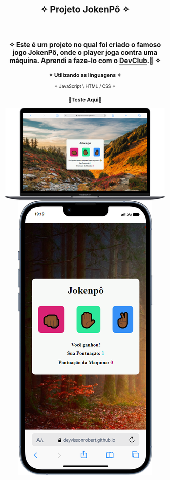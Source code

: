<div align="center">
  
# ✧ Projeto JokenPô ✧
<br> <br>

## ✧ Este é um projeto no qual foi criado o famoso jogo JokenPô, onde o player joga contra uma máquina. Aprendi a faze-lo com o <a href="https://rodolfomori.com.br/devclub/" target="_blank">DevClub</a>.🚀 ✧

### ✧ Utilizando as linguagens ✧
✧ JavaScript \ HTML / CSS ✧
### <p>👾Teste <a href="https://deyvissonrobert.github.io/Projeto-6-JokenPo/" target="_blank">Aqui</a>👾</p>
  </div>

<div align="center" display="inline-block">
<img  alt="imagem do projeto no desktop" src="https://github.com/DeyvissonRobert/Projeto-6-JokenPo/blob/main/img/Jokenpo%20pc.png">
<img alt="imagem do projeto no mobile" src="https://github.com/DeyvissonRobert/Projeto-6-JokenPo/blob/main/img/Jokenpo%20mobile.png">
</div>
